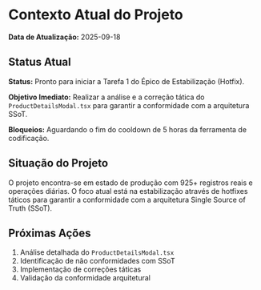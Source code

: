 # Contexto Atual do Projeto

**Data de Atualização:** 2025-09-18

## Status Atual

**Status:** Pronto para iniciar a Tarefa 1 do Épico de Estabilização (Hotfix).

**Objetivo Imediato:** Realizar a análise e a correção tática do `ProductDetailsModal.tsx` para garantir a conformidade com a arquitetura SSoT.

**Bloqueios:** Aguardando o fim do cooldown de 5 horas da ferramenta de codificação.

## Situação do Projeto

O projeto encontra-se em estado de produção com 925+ registros reais e operações diárias. O foco atual está na estabilização através de hotfixes táticos para garantir a conformidade com a arquitetura Single Source of Truth (SSoT).

## Próximas Ações

1. Análise detalhada do `ProductDetailsModal.tsx`
2. Identificação de não conformidades com SSoT
3. Implementação de correções táticas
4. Validação da conformidade arquitetural